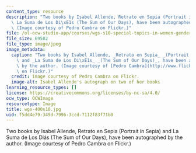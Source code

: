 ```yaml
---
content_type: resource
description: "Two books by Isabel Allende, Retrato en Sepia (Portrait in Sepia) and\
  \ La Suma de Los Di\xE1s (The Sum of Our Days), have been autographed by the author.\
  \ (Image courtesy of Pedro Cambra on Flickr.)"
file: /ol-ocw-studio-app/courses/wgs-s10-special-topics-in-women-gender-studies-seminar-latina-womens-voices-spring-2010/f5dd4e79349d79963ccd7112f83f71b0_wgs-400s10.jpg
file_size: 69582
file_type: image/jpeg
image_metadata:
  caption: "Two books by Isabel Allende, _Retrato en Sepia_ _(Portrait in Sepia)_\
    \ and _La Suma de Los Di\xE1s_ _(The Sum of Our Days)_, have been autographed\
    \ by the author. (Image courtesy of [Pedro Cambra](http://www.flickr.com/photos/pcambra/2436665923/)\
    \ on Flickr.)"
  credit: Image courtesy of Pedro Cambra on Flickr.
  image-alt: Isabel Allende's autograph on two of her books
learning_resource_types: []
license: https://creativecommons.org/licenses/by-nc-sa/4.0/
ocw_type: OCWImage
resourcetype: Image
title: wgs-400s10.jpg
uid: f5dd4e79-349d-7996-3ccd-7112f83f71b0
---
```

Two books by Isabel Allende, Retrato en Sepia (Portrait in Sepia) and La Suma de Los Diás (The Sum of Our Days), have been autographed by the author. (Image courtesy of Pedro Cambra on Flickr.)